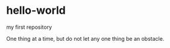 # hello-world
my first repository

One thing at a time, but do not let any one thing be an obstacle. 
